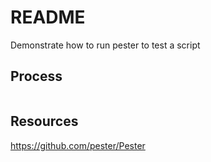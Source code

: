 # README

Demonstrate how to run pester to test a script

## Process

```sh
```

## Resources

https://github.com/pester/Pester